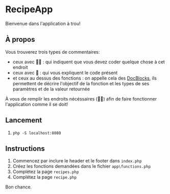 # RecipeApp

Bienvenue dans l'application à trou! 

## À propos
Vous trouverez trois types de commentaires:
- ceux avec 👩‍💻 : qui indiquent que vous devez coder quelque chose à cet endroit
- ceux avec 📝 : qui vous expliquent le code présent
- et ceux au dessus des fonctions : on appelle cela des [DocBlocks](https://docs.phpdoc.org/guide/getting-started/what-is-a-docblock.html), ils permettent de décrire l'objectif de la fonction et les types de ses paramètres et de la valeur retournée

À vous de remplir les endroits nécéssaires (👩‍💻) afin de faire fonctionner l'application comme il se doit!

## Lancement
1. `php -S localhost:8080`

## Instructions
1. Commencez par inclure le header et le footer dans `index.php`
2. Créez les fonctions demandées dans le fichier `app\functions.php`
3. Complétez la page `recipes.php`
4. Complétez la page `recipe.php`

Bon chance.
